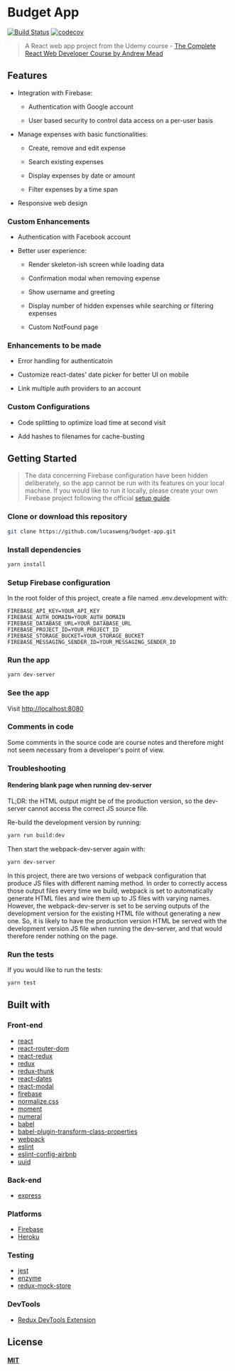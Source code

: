 # Budget App

[![Build Status](https://travis-ci.org/lucasweng/budget-app.svg?branch=master)](https://travis-ci.org/lucasweng/budget-app)
[![codecov](https://codecov.io/gh/lucasweng/budget-app/branch/master/graph/badge.svg)](https://codecov.io/gh/lucasweng/budget-app)

> A React web app project from the Udemy course - [The Complete React Web Developer Course by Andrew Mead](https://www.udemy.com/react-2nd-edition/)

## Features

* Integration with Firebase:

  * Authentication with Google account

  * User based security to control data access on a per-user basis

* Manage expenses with basic functionalities:

  * Create, remove and edit expense

  * Search existing expenses

  * Display expenses by date or amount

  * Filter expenses by a time span

* Responsive web design

### Custom Enhancements

* Authentication with Facebook account

* Better user experience:

  * Render skeleton-ish screen while loading data

  * Confirmation modal when removing expense

  * Show username and greeting
  
  * Display number of hidden expenses while searching or filtering expenses

  * Custom NotFound page

### Enhancements to be made

* Error handling for authenticatoin

* Customize react-dates' date picker for better UI on mobile

* Link multiple auth providers to an account

### Custom Configurations

* Code splitting to optimize load time at second visit

* Add hashes to filenames for cache-busting

## Getting Started

> The data concerning Firebase configuration have been hidden deliberately, so the app cannot be run with its features on your local machine. If you would like to run it locally, please create your own Firebase project following the official [setup guide](https://firebase.google.com/docs/web/setup).

### Clone or download this repository

```sh
git clone https://github.com/lucasweng/budget-app.git
```

### Install dependencies

```sh
yarn install
```

### Setup Firebase configuration

In the root folder of this project, create a file named .env.development with:

```
FIREBASE_API_KEY=YOUR_API_KEY
FIREBASE_AUTH_DOMAIN=YOUR_AUTH_DOMAIN
FIREBASE_DATABASE_URL=YOUR_DATABASE_URL
FIREBASE_PROJECT_ID=YOUR_PROJECT_ID
FIREBASE_STORAGE_BUCKET=YOUR_STORAGE_BUCKET
FIREBASE_MESSAGING_SENDER_ID=YOUR_MESSAGING_SENDER_ID
```

### Run the app

```sh
yarn dev-server
```

### See the app

Visit [http://localhost:8080](http://localhost:8080)

### Comments in code

Some comments in the source code are course notes and therefore might not seem necessary from a developer's point of view.

### Troubleshooting

#### Rendering blank page when running dev-server

TL;DR: the HTML output might be of the production version, so the dev-server cannot access the correct JS source file.

Re-build the development version by running:

```sh
yarn run build:dev
```

Then start the webpack-dev-server again with:

```sh
yarn dev-server
```

In this project, there are two versions of webpack configuration that produce JS files with different naming method. In order to correctly access those output files every time we build, webpack is set to automatically generate HTML files and wire them up to JS files with varying names. However, the webpack-dev-server is set to be serving outputs of the development version for the existing HTML file without generating a new one. So, it is likely to have the production version HTML be served with the development version JS file when running the dev-server, and that would therefore render nothing on the page.

### Run the tests

If you would like to run the tests:

```sh
yarn test
```

## Built with

### Front-end

* [react](https://reactjs.org/)
* [react-router-dom](https://reacttraining.com/react-router/web/guides/philosophy)
* [react-redux](https://redux.js.org/docs/basics/UsageWithReact.html)
* [redux](https://redux.js.org/)
* [redux-thunk](https://github.com/gaearon/redux-thunk#redux-thunk)
* [react-dates](https://github.com/airbnb/react-dates#react-dates-)
* [react-modal](https://reactcommunity.org/react-modal/)
* [firebase](https://firebase.google.com/docs/reference/js/#firebase)
* [normalize.css](http://nicolasgallagher.com/about-normalize-css/)
* [moment](https://momentjs.com/)
* [numeral](http://numeraljs.com/)
* [babel](http://babeljs.io/)
* [babel-plugin-transform-class-properties](https://babeljs.io/docs/plugins/transform-class-properties/)
* [webpack](https://webpack.js.org/concepts/)
* [eslint](https://eslint.org/)
* [eslint-config-airbnb](https://github.com/airbnb/javascript/tree/master/packages/eslint-config-airbnb#eslint-config-airbnb)
* [uuid](https://github.com/kelektiv/node-uuid#uuid-)

### Back-end

* [express](https://expressjs.com/)

### Platforms

* [Firebase](https://firebase.google.com/)
* [Heroku](https://www.heroku.com/)

### Testing

* [jest](https://facebook.github.io/jest/)
* [enzyme](http://airbnb.io/enzyme/)
* [redux-mock-store](http://arnaudbenard.com/redux-mock-store/)

### DevTools

* [Redux DevTools Extension](http://extension.remotedev.io/)

## License

#### [MIT](./LICENSE)
